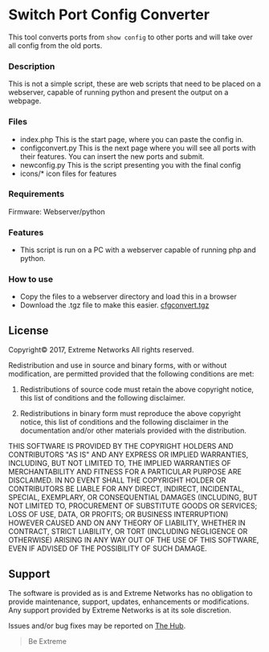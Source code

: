 # Switch Port Config Converter
This tool converts ports from `show config` to other ports and will take over all config from the old ports.

### Description
This is not a simple script, these are web scripts that need to be placed on a webserver, capable of running python and present the output on a webpage.


### Files
* index.php This is the start page, where you can paste the config in.
* configconvert.py This is the next page where you will see all ports with their features. You can insert the new ports and submit.
* newconfig.py This is the script presenting you with the final config
* icons/* icon files for features

### Requirements
Firmware: Webserver/python

### Features
* This script is run on a PC with a webserver capable of running php and python. 


### How to use
* Copy the files to a webserver directory and load this in a browser
* Download the .tgz file to make this easier. [cfgconvert.tgz](dist/cfgconvert.tgz)


## License
Copyright© 2017, Extreme Networks
All rights reserved.

Redistribution and use in source and binary forms, with or without modification,
are permitted provided that the following conditions are met:

1. Redistributions of source code must retain the above copyright notice, this
list of conditions and the following disclaimer.

2. Redistributions in binary form must reproduce the above copyright notice,
this list of conditions and the following disclaimer in the documentation
and/or other materials provided with the distribution.

THIS SOFTWARE IS PROVIDED BY THE COPYRIGHT HOLDERS AND CONTRIBUTORS "AS IS" AND
ANY EXPRESS OR IMPLIED WARRANTIES, INCLUDING, BUT NOT LIMITED TO, THE IMPLIED
WARRANTIES OF MERCHANTABILITY AND FITNESS FOR A PARTICULAR PURPOSE ARE
DISCLAIMED. IN NO EVENT SHALL THE COPYRIGHT HOLDER OR CONTRIBUTORS BE LIABLE
FOR ANY DIRECT, INDIRECT, INCIDENTAL, SPECIAL, EXEMPLARY, OR CONSEQUENTIAL
DAMAGES (INCLUDING, BUT NOT LIMITED TO, PROCUREMENT OF SUBSTITUTE GOODS OR
SERVICES; LOSS OF USE, DATA, OR PROFITS; OR BUSINESS INTERRUPTION) HOWEVER
CAUSED AND ON ANY THEORY OF LIABILITY, WHETHER IN CONTRACT, STRICT LIABILITY,
OR TORT (INCLUDING NEGLIGENCE OR OTHERWISE) ARISING IN ANY WAY OUT OF THE USE
OF THIS SOFTWARE, EVEN IF ADVISED OF THE POSSIBILITY OF SUCH DAMAGE.

## Support
The software is provided as is and Extreme Networks has no obligation to provide
maintenance, support, updates, enhancements or modifications.
Any support provided by Extreme Networks is at its sole discretion.

Issues and/or bug fixes may be reported on [The Hub](https://community.extremenetworks.com/extreme).

>Be Extreme
